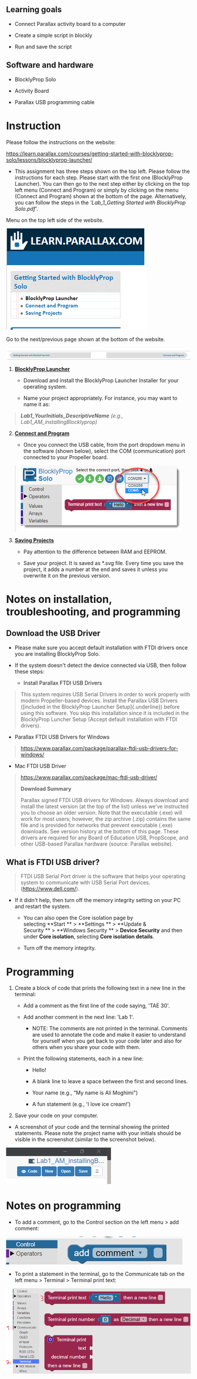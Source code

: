 ## Learning goals

- Connect Parallax activity board to a computer

- Create a simple script in blockly

- Run and save the script

## Software and hardware

- BlocklyProp Solo

- Activity Board

- Parallax USB programming cable

# Instruction 

Please follow the instructions on the website:

<https://learn.parallax.com/courses/getting-started-with-blocklyprop-solo/lessons/blocklyprop-launcher/>

- This assignment has three steps shown on the top left. Please follow the instructions for each step. Please start with the first one (BlocklyProp Launcher). You can then go to the next step either by clicking on the top left menu (Connect and Program) or simply by clicking on the menu (Connect and Program) shown at the bottom of the page. Alternatively, you can follow the steps in the *'Lab_1_Getting Started with BlocklyProp Solo.pdf'*.

Menu on the top left side of the website.

![](media/image1.png)

Go to the next/previous page shown at the bottom of the website.

![](media/image2.png)

1.  [**BlocklyProp Launcher**](https://learn.parallax.com/tutorials/language/blocklyprop/getting-started-blocklyprop-solo/blocklyprop-launcher)

    - Download and install the BlocklyProp Launcher Installer for your operating system.

    - Name your project appropriately. For instance, you may want to name it as:

> ***Lab1_YourInitials_DescriptiveName** (e.g., Lab1_AM_installingBlocklyprop)*

2.  [**Connect and Program**](https://learn.parallax.com/tutorials/language/blocklyprop/getting-started-blocklyprop-solo/connect-and-program)

    - Once you connect the USB cable, from the port dropdown menu in the software (shown below), select the COM (communication) port connected to your Propeller board.

> ![Graphical user interface, text, application Description automatically generated](media/image3.jpeg)

3.  [**Saving Projects**](https://learn.parallax.com/tutorials/language/blocklyprop/getting-started-blocklyprop-solo/saving-projects)

    - Pay attention to the difference between RAM and EEPROM.

    - Save your project. It is saved as \*.svg file. Every time you save the project, it adds a number at the end and saves it unless you overwrite it on the previous version.

# Notes on installation, troubleshooting, and programming

## Download the USB Driver

- Please make sure you accept default installation with FTDI drivers once you are installing BlocklyProp Solo.

- If the system doesn't detect the device connected via USB, then follow these steps:

  - Install Parallax FTDI USB Drivers

> This system requires USB Serial Drivers in order to work properly with modern Propeller-based devices. Install the Parallax USB Drivers ([included in the BlocklyProp Launcher Setup]{.underline}) before using this software. You skip this installation since it is included in the BlocklyProp Luncher Setup (Accept default installation with FTDI drivers).

- Parallax FTDI USB Drivers for Windows

> <https://www.parallax.com/package/parallax-ftdi-usb-drivers-for-windows/>

- Mac FTDI USB Driver

> <https://www.parallax.com/package/mac-ftdi-usb-driver/>
>
> **Download Summary**
>
> Parallax signed FTDI USB drivers for Windows. Always download and install the latest version (at the top of the list) unless we\'ve instructed you to choose an older version. Note that the executable (.exe) will work for most users; however, the zip archive (.zip) contains the same file and is provided for networks that prevent executable (.exe) downloads. See version history at the bottom of this page. These drivers are required for any Board of Education USB, PropScope, and other USB-based Parallax hardware (source: Parallax website).

## What is FTDI USB driver?

> FTDI USB Serial Port driver is the software that helps your operating system to communicate with USB Serial Port devices. (<https://www.dell.com/>).

- If it didn't help, then turn off the memory integrity setting on your PC and restart the system.

  - You can also open the Core isolation page by selecting **Start ** \> **Settings ** \> **Update & Security ** \> **Windows Security ** \> **Device Security** and then under **Core isolation**, selecting **Core isolation details**.

  - Turn off the memory integrity.

# Programming 

1.  Create a block of code that prints the following text in a new line in the terminal:

    - Add a comment as the first line of the code saying, 'TAE 30'.

    - Add another comment in the next line: 'Lab 1'.

      - NOTE: The comments are not printed in the terminal. Comments are used to annotate the code and make it easier to understand for yourself when you get back to your code later and also for others when you share your code with them.

    - Print the following statements, each in a new line:

      - Hello!

      - A blank line to leave a space between the first and second lines.

      - Your name (e.g., "My name is Ali Moghimi")

      - A fun statement (e.g., 'I love ice cream!')

2.  Save your code on your computer.

- A screenshot of your code and the terminal showing the printed statements. Please note the project name with your initials should be visible in the screenshot (similar to the screenshot below).

![Text Description automatically generated](media/image4.png)

# Notes on programming 

- To add a comment, go to the Control section on the left menu \> add comment:

![Graphical user interface, application Description automatically generated](media/image5.png)

- To print a statement in the terminal, go to the Communicate tab on the left menu \> Terminal \> Terminal print text:

![Graphical user interface, text Description automatically generated](media/image6.png)
